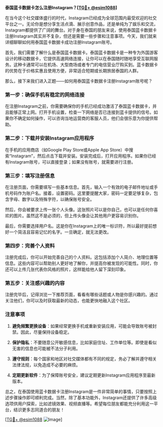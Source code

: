 **泰国蓝卡数据卡怎么注册Instagram？[[TG💪+ @esim1088](https://t.me/s/esim1088)]**

在当今这个社交媒体盛行的时代，Instagram已经成为全球范围内最受欢迎的社交平台之一。无论你是想分享生活点滴、展示创意作品，还是单纯为了娱乐和交流，Instagram都提供了广阔的舞台。对于身在泰国的朋友来说，使用泰国蓝卡数据卡注册Instagram其实并不复杂，但还是需要一些步骤和注意事项。今天，我们就来详细聊聊如何用泰国蓝卡数据卡成功注册Instagram账号。

首先，我们需要了解什么是泰国蓝卡数据卡。泰国蓝卡数据卡是一种专为外国游客设计的移动数据卡，它提供高速网络连接，让你可以在泰国随时随地享受互联网服务。这种卡通常可以在机场、大型商场或者专门的电信营业厅购买到。蓝卡数据卡的优势在于价格实惠且使用方便，非常适合短期或长期旅居泰国的人群。

那么，接下来我们进入正题——如何用泰国蓝卡数据卡注册Instagram账号呢？

### 第一步：确保手机有稳定的网络连接

在注册Instagram之前，你需要确保你的手机已经成功激活了泰国蓝卡数据卡，并且能够正常上网。打开手机设置，检查一下网络是否已连接到蓝卡提供的信号。如果你不确定如何操作，可以咨询当地运营商的客服人员，他们会很乐意为你提供帮助。

### 第二步：下载并安装Instagram应用程序

在手机的应用商店（如Google Play Store或Apple App Store）中搜索“Instagram”，然后点击下载并安装。安装完成后，打开应用程序。如果你已经有Instagram账号，可以直接登录；如果没有账号，就需要进行注册。

### 第三步：填写注册信息

在注册页面，你需要填写一些基本信息。首先，输入一个有效的电子邮件地址或手机号码作为账户名。接着，设置密码。这里要提醒大家，密码一定要足够复杂，包含字母、数字以及特殊字符，以确保账号安全。

然后，你会被要求上传一张个人头像。这张照片可以是你自己，也可以是任何你喜欢的图片。虽然这不是必须的，但上传头像会让其他用户更容易识别你。

最后，你需要选择用户名。这是你在Instagram上的唯一标识符，所以最好提前想好一个简洁且容易记忆的名字。一旦确定，就无法更改。

### 第四步：完善个人资料

注册完成后，你可以开始完善自己的个人资料。这包括添加个人简介、地理位置等信息。这些内容可以帮助别人更好地了解你，并提高你被发现的可能性。同时，你还可以上传几张代表你风格的照片，这样能给他人留下深刻印象。

### 第五步：关注感兴趣的内容

注册完毕后，记得浏览一下推荐页面，看看有哪些话题或人物是你感兴趣的。通过关注他们，你可以及时获取最新的动态，也能更快地融入这个社区。

### 注意事项

1. **避免频繁更换设备**：如果经常更换手机或重新安装应用，可能会导致账号被封禁。因此，尽量保持设备稳定。
   
2. **保护隐私**：不要随意公开敏感信息，比如家庭住址、工作单位等。即使是看似无害的信息也可能被不法分子利用。

3. **遵守规则**：每个国家和地区对社交媒体都有不同的规定，务必了解并遵守相关法律法规，以免造成不必要的麻烦。

4. **定期更新软件**：为了保障账号安全，建议定期更新Instagram应用程序至最新版本。

总之，在泰国使用蓝卡数据卡注册Instagram是一件非常简单的事情，只要按照上述步骤操作即可顺利完成。当然，除了基本功能外，Instagram还提供了许多高级选项供用户探索，比如滤镜效果、视频直播等。希望每位朋友都能充分利用这一平台，结识更多志同道合的朋友！

[[TG💪+ @esim1088](https://t.me/s/esim1088) ![Image](https://i.postimg.cc/4NQfJmqS/Snipaste-2025-05-13-00-14-12.png)]